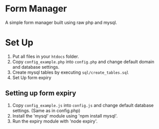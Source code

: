 # Form Manager
A simple form manager built using raw php and mysql.

# Set Up
1. Put all files in your `htdocs` folder.
2. Copy `config_example.php` into `config.php` and change default domain and database settings.
3. Create mysql tables by executing `sql/create_tables.sql`
4. Set Up form expiry

## Setting up form expiry
1. Copy `config_example.js` into `config.js` and change default database settings. (Same as in config.php)
2. Install the 'mysql' module using 'npm install mysql'.
3. Run the expiry module with 'node expiry'.
